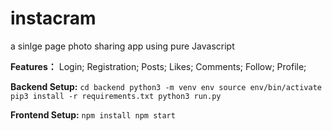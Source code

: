 # instacram
a sinlge page photo sharing app using pure Javascript

**Features：**
Login;
Registration;
Posts;
Likes;
Comments;
Follow;
Profile;

**Backend Setup:**
``
cd backend
python3 -m venv env
source env/bin/activate
pip3 install -r requirements.txt
python3 run.py
``

**Frontend Setup:**
``
npm install
npm start
``

